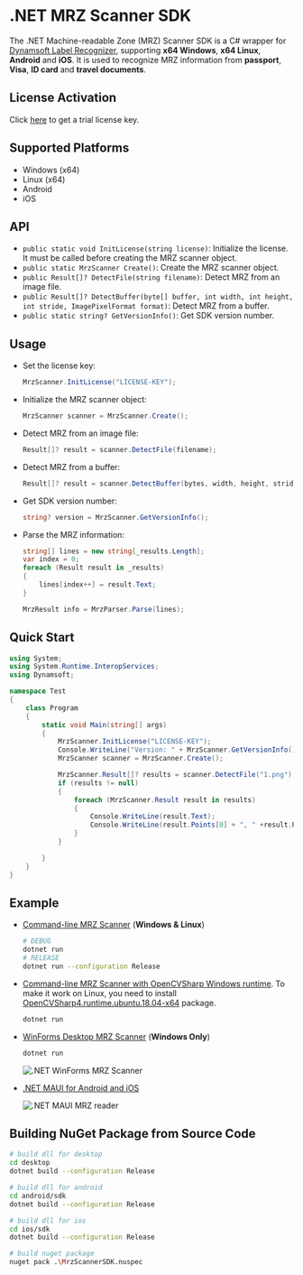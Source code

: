 # .NET MRZ Scanner SDK
The .NET Machine-readable Zone (MRZ) Scanner SDK is a C# wrapper for [Dynamsoft Label Recognizer](https://www.dynamsoft.com/label-recognition/overview/?utm_content=nav-products), supporting **x64 Windows**, **x64 Linux**, **Android** and **iOS**. It is used to recognize MRZ information from **passport**, **Visa**, **ID card** and **travel documents**.


## License Activation
Click [here](https://www.dynamsoft.com/customer/license/trialLicense/?product=dcv&package=cross-platform) to get a trial license key.

## Supported Platforms
- Windows (x64)
- Linux (x64)
- Android
- iOS

## API
- `public static void InitLicense(string license)`: Initialize the license. It must be called before creating the MRZ scanner object.
- `public static MrzScanner Create()`: Create the MRZ scanner object.
- `public Result[]? DetectFile(string filename)`: Detect MRZ from an image file.
- `public Result[]? DetectBuffer(byte[] buffer, int width, int height, int stride, ImagePixelFormat format)`: Detect MRZ from a buffer.
- `public static string? GetVersionInfo()`: Get SDK version number.

## Usage
- Set the license key:
    
    ```csharp
    MrzScanner.InitLicense("LICENSE-KEY"); 
    ```
- Initialize the MRZ scanner object:
    
    ```csharp
    MrzScanner scanner = MrzScanner.Create();
    ```
- Detect MRZ from an image file:

    ```csharp
    Result[]? result = scanner.DetectFile(filename);
    ```    
- Detect MRZ from a buffer:

    ```csharp
    Result[]? result = scanner.DetectBuffer(bytes, width, height, stride, MrzScanner.ImagePixelFormat.IPF_RGB_888);
    ```     
- Get SDK version number:

    ```csharp
    string? version = MrzScanner.GetVersionInfo();
    ```
- Parse the MRZ information:

    ```csharp
    string[] lines = new string[_results.Length];
    var index = 0;
    foreach (Result result in _results)
    {
        lines[index++] = result.Text;
    }

    MrzResult info = MrzParser.Parse(lines);
    ```

## Quick Start

```csharp
using System;
using System.Runtime.InteropServices;
using Dynamsoft;

namespace Test
{
    class Program
    {
        static void Main(string[] args)
        {
            MrzScanner.InitLicense("LICENSE-KEY"); 
            Console.WriteLine("Version: " + MrzScanner.GetVersionInfo());
            MrzScanner scanner = MrzScanner.Create();

            MrzScanner.Result[]? results = scanner.DetectFile("1.png");
            if (results != null)
            {
                foreach (MrzScanner.Result result in results)
                {
                    Console.WriteLine(result.Text);
                    Console.WriteLine(result.Points[0] + ", " +result.Points[1] + ", " + result.Points[2] + ", " + result.Points[3] + ", " + result.Points[4] + ", " + result.Points[5] + ", " + result.Points[6] + ", " + result.Points[7]);
                }
            }

        }
    }
}

```


## Example
- [Command-line MRZ Scanner](https://github.com/yushulx/dotnet-mrz-sdk/tree/main/example/command-line) (**Windows & Linux**)
    
    ```bash
    # DEBUG
    dotnet run
    # RELEASE
    dotnet run --configuration Release
    ```    

- [Command-line MRZ Scanner with OpenCVSharp Windows runtime](https://github.com/yushulx/dotnet-mrz-sdk/tree/main/example/command-line-cv). To make it work on Linux, you need to install [OpenCVSharp4.runtime.ubuntu.18.04-x64](https://www.nuget.org/packages/OpenCvSharp4.runtime.ubuntu.18.04-x64) package.
    
    ```bash
    dotnet run
    ```

- [WinForms Desktop MRZ Scanner](https://github.com/yushulx/dotnet-mrz-sdk/tree/main/example/desktop-gui) (**Windows Only**)
  
    ```bash
    dotnet run
    ```
    
    ![.NET WinForms MRZ Scanner](https://camo.githubusercontent.com/4b17e1e7b3ca4528eb4dd524df1e58f60f7ba397512da3485d08e79c80f733c2/68747470733a2f2f7777772e64796e616d736f66742e636f6d2f636f6465706f6f6c2f696d672f323032322f31302f646f746e65742d6d727a2d7363616e6e65722e706e67)

- [.NET MAUI for Android and iOS](https://github.com/yushulx/dotnet-mrz-sdk/tree/main/example/MauiAndroid)
    
    ![.NET MAUI MRZ reader](https://camo.githubusercontent.com/4ab74c30ca6431fa570c874ec5faf4a2a64635d6668d597d6d732e896db4cd14/68747470733a2f2f7777772e64796e616d736f66742e636f6d2f636f6465706f6f6c2f696d672f323032342f30322f646f746e65742d6d6175692d616e64726f69642d6d727a2d7265616465722e6a7067)

## Building NuGet Package from Source Code

```bash
# build dll for desktop
cd desktop
dotnet build --configuration Release

# build dll for android
cd android/sdk
dotnet build --configuration Release

# build dll for ios
cd ios/sdk
dotnet build --configuration Release

# build nuget package
nuget pack .\MrzScannerSDK.nuspec
```
